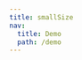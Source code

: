 ```yaml
---
title: smallSize
nav:
  title: Demo
  path: /demo
---
```


<code src="../examples/smallSize.jsx"></code>
